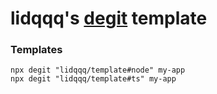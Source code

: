 # lidqqq's [degit](https://github.com/Rich-Harris/degit) template

### Templates

```
npx degit "lidqqq/template#node" my-app
npx degit "lidqqq/template#ts" my-app
```
